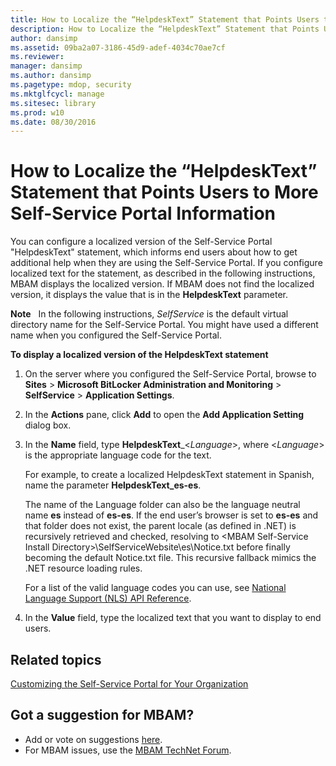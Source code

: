 ```yaml
---
title: How to Localize the “HelpdeskText” Statement that Points Users to More Self-Service Portal Information
description: How to Localize the “HelpdeskText” Statement that Points Users to More Self-Service Portal Information
author: dansimp
ms.assetid: 09ba2a07-3186-45d9-adef-4034c70ae7cf
ms.reviewer: 
manager: dansimp
ms.author: dansimp
ms.pagetype: mdop, security
ms.mktglfcycl: manage
ms.sitesec: library
ms.prod: w10
ms.date: 08/30/2016
---
```



# How to Localize the “HelpdeskText” Statement that Points Users to More Self-Service Portal Information


You can configure a localized version of the Self-Service Portal "HelpdeskText" statement, which informs end users about how to get additional help when they are using the Self-Service Portal. If you configure localized text for the statement, as described in the following instructions, MBAM displays the localized version. If MBAM does not find the localized version, it displays the value that is in the **HelpdeskText** parameter.

**Note**  
In the following instructions, *SelfService* is the default virtual directory name for the Self-Service Portal. You might have used a different name when you configured the Self-Service Portal.

 

**To display a localized version of the HelpdeskText statement**

1.  On the server where you configured the Self-Service Portal, browse to **Sites** &gt; **Microsoft BitLocker Administration and Monitoring** &gt; **SelfService** &gt; **Application Settings**.

2.  In the **Actions** pane, click **Add** to open the **Add Application Setting** dialog box.

3.  In the **Name** field, type **HelpdeskText**\_&lt;*Language*&gt;, where &lt;*Language*&gt; is the appropriate language code for the text.

    For example, to create a localized HelpdeskText statement in Spanish, name the parameter **HelpdeskText\_es-es**.

    The name of the Language folder can also be the language neutral name **es** instead of **es-es**. If the end user’s browser is set to **es-es** and that folder does not exist, the parent locale (as defined in .NET) is recursively retrieved and checked, resolving to &lt;MBAM Self-Service Install Directory&gt;\\SelfServiceWebsite\\es\\Notice.txt before finally becoming the default Notice.txt file. This recursive fallback mimics the .NET resource loading rules.

    For a list of the valid language codes you can use, see [National Language Support (NLS) API Reference](https://go.microsoft.com/fwlink/?LinkId=317947).

4.  In the **Value** field, type the localized text that you want to display to end users.



## Related topics


[Customizing the Self-Service Portal for Your Organization](customizing-the-self-service-portal-for-your-organization.md)

 

 

## Got a suggestion for MBAM?
- Add or vote on suggestions [here](http://mbam.uservoice.com/forums/268571-microsoft-bitlocker-administration-and-monitoring). 
- For MBAM issues, use the [MBAM TechNet Forum](https://social.technet.microsoft.com/Forums/home?forum=mdopmbam).



